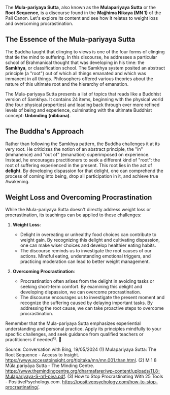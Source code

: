 The **Mula-pariyaya Sutta**, also known as the **Mulapariyaya Sutta** or the **Root Sequence**, is a discourse found in the **Majjhima Nikaya (MN 1)** of the Pali Canon. Let's explore its content and see how it relates to weight loss and overcoming procrastination.

## The Essence of the Mula-pariyaya Sutta
The Buddha taught that clinging to views is one of the four forms of clinging that tie the mind to suffering. In this discourse, he addresses a particular school of Brahmanical thought that was developing in his time: the **Samkhya**, or classification school. The Samkhya system posited an abstract principle (a "root") out of which all things emanated and which was immanent in all things. Philosophers offered various theories about the nature of this ultimate root and the hierarchy of emanation.

The Mula-pariyaya Sutta presents a list of topics that reads like a Buddhist version of Samkhya. It contains 24 items, beginning with the physical world (the four physical properties) and leading back through ever more refined levels of being and experience, culminating with the ultimate Buddhist concept: **Unbinding (nibbana)**.

## The Buddha's Approach
Rather than following the Samkhya pattern, the Buddha challenges it at its very root. He criticizes the notion of an abstract principle, the "in" (immanence) and "out of" (emanation) superimposed on experience. Instead, he encourages practitioners to seek a different kind of "root": the root of suffering experienced in the present. This root lies in the act of **delight**. By developing dispassion for that delight, one can comprehend the process of coming into being, drop all participation in it, and achieve true Awakening.

## Weight Loss and Overcoming Procrastination
While the Mula-pariyaya Sutta doesn't directly address weight loss or procrastination, its teachings can be applied to these challenges:

1. **Weight Loss**:
   - Delight in overeating or unhealthy food choices can contribute to weight gain. By recognizing this delight and cultivating dispassion, one can make wiser choices and develop healthier eating habits.
   - The discourse reminds us to investigate the root causes of our actions. Mindful eating, understanding emotional triggers, and practicing moderation can lead to better weight management.

2. **Overcoming Procrastination**:
   - Procrastination often arises from the delight in avoiding tasks or seeking short-term comfort. By examining this delight and developing dispassion, we can overcome procrastination.
   - The discourse encourages us to investigate the present moment and recognize the suffering caused by delaying important tasks. By addressing the root cause, we can take proactive steps to overcome procrastination.

Remember that the Mula-pariyaya Sutta emphasizes experiential understanding and personal practice. Apply its principles mindfully to your specific challenges, and seek guidance from qualified teachers or practitioners if needed¹². 🌿

Source: Conversation with Bing, 19/05/2024
(1) Mulapariyaya Sutta: The Root Sequence - Access to Insight. https://www.accesstoinsight.org/tipitaka/mn/mn.001.than.html.
(2) M 1 8 Mūla,pariyāya Sutta - The Minding Centre. https://www.themindingcentre.org/dharmafarer/wp-content/uploads/11.8-Mulapariyaya-S-m1-piya.pdf.
(3) How to Stop Procrastinating With 25 Tools - PositivePsychology.com. https://positivepsychology.com/how-to-stop-procrastinating/.